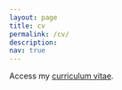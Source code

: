 ```yaml
---
layout: page
title: cv
permalink: /cv/
description:
nav: true
---
```


Access my [curriculum vitae](/assets/pdf/tanvir_ferdousi_cv.pdf).
